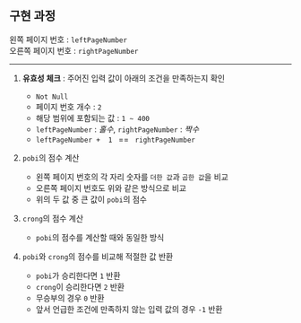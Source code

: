 


## 구현 과정

왼쪽 페이지 번호 : `leftPageNumber`<br>
오른쪽 페이지 번호 : `rightPageNumber`


---
1. **유효성 체크** : 주어진 입력 값이 아래의 조건을 만족하는지 확인
   - `Not Null`
   - 페이지 번호 개수 : `2`
   - 해당 범위에 포함되는 값 : `1 ~ 400`
   - `leftPageNumber` : _홀수_, `rightPageNumber` : _짝수_
   - `leftPageNumber +  1 ` == ` rightPageNumber`


2. `pobi`의 점수 계산

    - 왼쪽 페이지 번호의 각 자리 숫자를 `더한 값`과 `곱한 값`을 비교
    - 오른쪽 페이지 번호도 위와 같은 방식으로 비교
    - 위의 두 값 중 큰 값이 `pobi`의 점수


3. `crong`의 점수 계산

    - `pobi`의 점수를 계산할 때와 동일한 방식


4. `pobi`와 `crong`의 점수를 비교해 적절한 값 반환

    - `pobi`가 승리한다면 `1` 반환
    - `crong`이 승리한다면 `2` 반환
    - 무승부의 경우 `0` 반환
    - 앞서 언급한 조건에 만족하지 않는 입력 값의 경우 `-1` 반환


   